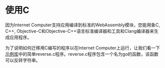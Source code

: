 # 使用C

因为Internet Computer支持应用编译到标准的WebAssembly模块，您能用象C, C++, Objective-C和Objective-C++语言标准编译器和工具和Clang编译器来生成应用程序。

为了说明如何迁移用C编写的程序以在Internet Computer上运行，让我们看一下[示例库](https://github.com/dfinity/examples/tree/master/c)中的简单reverse.c程序。reverse.c程序包含一个名为go的函数，该函数可以反转字符串。

